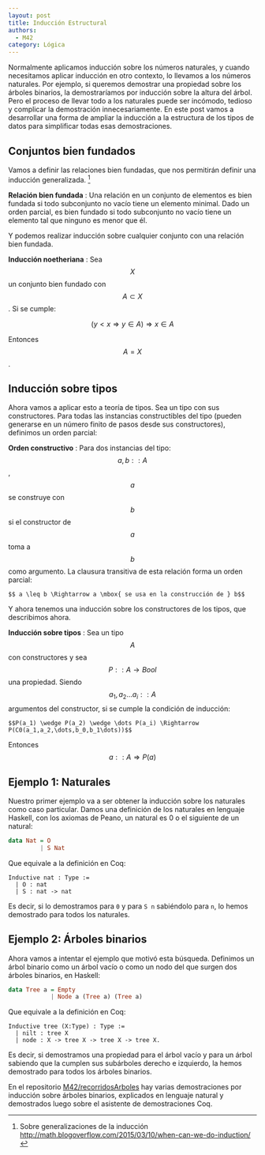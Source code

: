 ```yaml
---
layout: post
title: Inducción Estructural
authors:
  - M42
category: Lógica
---
```


Normalmente aplicamos inducción sobre los números naturales, y cuando
necesitamos aplicar inducción en otro contexto, lo llevamos a los números
naturales. Por ejemplo, si queremos demostrar una propiedad sobre los árboles
binarios, la demostraríamos por inducción sobre la altura del árbol. Pero el
proceso de llevar todo a los naturales puede ser incómodo, tedioso y complicar
la demostración innecesariamente. En este post vamos a desarrollar una forma de
ampliar la inducción a la estructura de los tipos de datos para simplificar
todas esas demostraciones.


## Conjuntos bien fundados

Vamos a definir las relaciones bien fundadas, que nos permitirán definir una
inducción generalizada. [^stackexchangeblog-induction]

**Relación bien fundada**
: Una relación en un conjunto de elementos es bien fundada si todo subconjunto
no vacío tiene un elemento minimal. Dado un orden parcial, es bien fundado si
todo subconjunto no vacío tiene un elemento tal que ninguno es menor que él.

Y podemos realizar inducción sobre cualquier conjunto con una relación bien
fundada.

**Inducción noetheriana**
: Sea $$X$$ un conjunto bien fundado con $$A \subset X$$. Si se cumple:

  $$ (y<x \Rightarrow y \in A) \Rightarrow x \in A $$

  Entonces $$A = X$$.


[^stackexchangeblog-induction]: Sobre generalizaciones de la inducción <http://math.blogoverflow.com/2015/03/10/when-can-we-do-induction/>


## Inducción sobre tipos

Ahora vamos a aplicar esto a teoría de tipos. Sea un tipo con sus constructores.
Para todas las instancias constructibles del tipo (pueden generarse en un número
finito de pasos desde sus constructores), definimos un orden parcial:

**Orden constructivo**
: Para dos instancias del tipo: $$a,b::A$$, $$a$$ se construye con $$b$$ si el
  constructor de $$a$$ toma a $$b$$ como argumento. La clausura transitiva de
  esta relación forma un orden parcial:

    $$ a \leq b \Rightarrow a \mbox{ se usa en la construcción de } b$$

Y ahora tenemos una inducción sobre los constructores de los tipos, que
describimos ahora.

**Inducción sobre tipos**
: Sea un tipo $$A$$ con constructores y sea $$P :: A \rightarrow Bool $$ una propiedad.
  Siendo $$a_1, a_2 \dots a_i :: A$$ argumentos del constructor, si se
  cumple la condición de inducción:

    $$P(a_1) \wedge P(a_2) \wedge \dots P(a_i) \Rightarrow P(C0(a_1,a_2,\dots,b_0,b_1\dots))$$

  Entonces $$a::A \Rightarrow P(a)$$


## Ejemplo 1: Naturales

Nuestro primer ejemplo va a ser obtener la inducción sobre los naturales como
caso particular. Damos una definición de los naturales en lenguaje Haskell, con
los axiomas de Peano, un natural es 0 o el siguiente de un natural:

~~~ Haskell
data Nat = O
         | S Nat
~~~

Que equivale a la definición en Coq:

~~~ Coq
Inductive nat : Type :=
  | O : nat
  | S : nat -> nat
~~~

Es decir, si lo demostramos para `0` y para `S n` sabiéndolo para `n`, lo
hemos demostrado para todos los naturales.


## Ejemplo 2: Árboles binarios

Ahora vamos a intentar el ejemplo que motivó esta búsqueda. Definimos un árbol
binario como un árbol vacío o como un nodo del que surgen dos árboles binarios,
en Haskell:

~~~ Haskell
data Tree a = Empty
            | Node a (Tree a) (Tree a)
~~~

Que equivale a la definición en Coq:

~~~ Coq
Inductive tree (X:Type) : Type :=
  | nilt : tree X
  | node : X -> tree X -> tree X -> tree X.
~~~

Es decir, si demostramos una propiedad para el árbol vacío y para un árbol
sabiendo que la cumplen sus subárboles derecho e izquierdo, la hemos demostrado
para todos los árboles binarios.

En el repositorio
[M42/recorridosArboles](https://github.com/M42/recorridosArboles) hay varias
demostraciones por inducción sobre árboles binarios, explicados en
lenguaje natural y demostrados luego sobre el asistente de demostraciones Coq.
